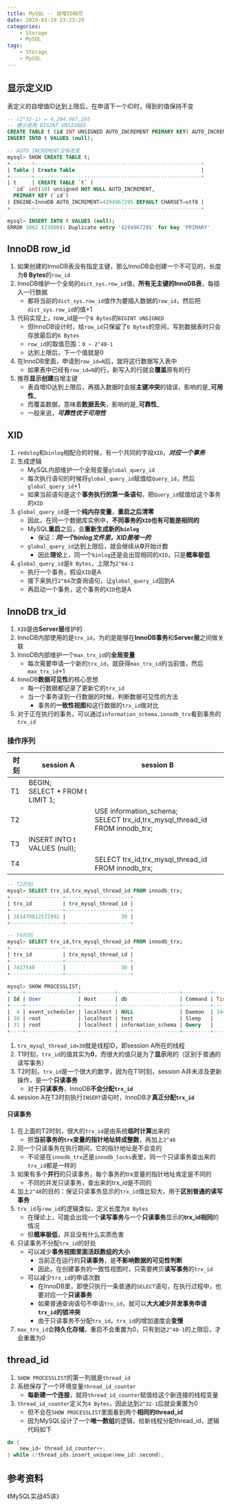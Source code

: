 ```yaml
---
title: MySQL -- 自增ID耗尽
date: 2019-03-19 23:23:29
categories:
    - Storage
    - MySQL
tags:
    - Storage
    - MySQL
---
```


## 显示定义ID
表定义的自增值ID达到上限后，在申请下一个ID时，得到的值保持不变
```sql
-- (2^32-1) = 4,294,967,295
-- 建议使用 BIGINT UNSIGNED
CREATE TABLE t (id INT UNSIGNED AUTO_INCREMENT PRIMARY KEY) AUTO_INCREMENT=4294967295;
INSERT INTO t VALUES (null);

-- AUTO_INCREMENT没有改变
mysql> SHOW CREATE TABLE t;
+-------+------------------------------------------------------+
| Table | Create Table                                         |
+-------+------------------------------------------------------+
| t     | CREATE TABLE `t` (
  `id` int(10) unsigned NOT NULL AUTO_INCREMENT,
  PRIMARY KEY (`id`)
) ENGINE=InnoDB AUTO_INCREMENT=4294967295 DEFAULT CHARSET=utf8 |
+-------+------------------------------------------------------+

mysql> INSERT INTO t VALUES (null);
ERROR 1062 (23000): Duplicate entry '4294967295' for key 'PRIMARY'
```

<!-- more -->

## InnoDB row_id
1. 如果创建的InnoDB表没有指定主键，那么InnoDB会创建一个不可见的，长度为**6 Bytes**的`row_id`
2. InnoDB维护一个全局的`dict_sys.row_id`值，**所有无主键的InnoDB表**，每插入一行数据
    - 都将当前的`dict_sys.row_id`值作为要插入数据的`row_id`，然后把`dict_sys.row_id`的值+1
3. 代码实现上，row_id是一个`8 Bytes`的`BIGINT UNSIGNED`
    - 但InnoDB设计时，给`row_id`只保留了`6 Bytes`的空间，写到数据表时只会存放最后的`6 Bytes`
    - `row_id`的取值范围：`0 ~ 2^48-1`
    - 达到上限后，下一个值就是0
4. 在InnoDB里面，申请到`row_id=N`后，就将这行数据写入表中
    - 如果表中已经有`row_id=N`的行，新写入的行就会**覆盖**原有的行
5. 推荐**显示创建**自增主键
    - 表自增ID达到上限后，再插入数据时会报**主键冲突**的错误，影响的是_**可用性**_
    - 而覆盖数据，意味着**数据丢失**，影响的是_**可靠性**_
    - 一般来说，_**可靠性优于可用性**_

## XID
1. `redolog`和`binlog`相配合的时候，有一个共同的字段`XID`，_**对应一个事务**_
2. 生成逻辑
    - MySQL内部维护一个全局变量`global_query_id`
    - 每次执行语句的时候将`global_query_id`赋值给`Query_id`，然后`global_query_id`+1
    - 如果当前语句是这个**事务执行的第一条语句**，把`Query_id`赋值给这个事务的`XID`
3. `global_query_id`是一个**纯内存变量**，**重启之后清零**
    - 因此，在同一个数据库实例中，**不同事务的`XID`也有可能是相同的**
    - MySQL**重启**之后，会**重新生成新的`binlog`**
        - 保证：_**同一个binlog文件里，XID是唯一的**_
    - `global_query_id`达到上限后，就会继续从**0**开始计数
        - 因此**理论**上，同一个`binlog`还是会出现相同的`XID`，只是**概率极低**
4. `global_query_id`是`8 Bytes`，上限为`2^64-1`
    - 执行一个事务，假设`XID`是A
    - 接下来执行`2^64`次查询语句，让`global_query_id`回到A
    - 再启动一个事务，这个事务的`XID`也是A

## InnoDB trx_id
1. `XID`是由**Server层**维护的
2. InnoDB内部使用的是`trx_id`，为的是能够在**InnoDB事务**和**Server层**之间做关联
3. InnoDB内部维护一个`max_trx_id`的**全局变量**
    - 每次需要申请一个新的`trx_id`，就获得`max_trx_id`的当前值，然后`max_trx_id`+1
4. InnoDB**数据可见性**的核心思想
    - 每一行数据都记录了更新它的`trx_id`
    - 当一个事务读到一行数据的时候，判断数据可见性的方法
        - 事务的**一致性视图**和这行数据的`trx_id`做对比
5. 对于正在执行的事务，可以通过`information_schema.innodb_trx`看到事务的`trx_id`

### 操作序列
| 时刻 | session A | session B |
| ---- | ---- | ---- |
| T1 | BEGIN;<br/>SELECT * FROM t LIMIT 1; | |
| T2 | | USE information_schema;<br/>SELECT trx_id,trx_mysql_thread_id FROM innodb_trx; |
| T3 | INSERT INTO t VALUES (null); | |
| T4 | | SELECT trx_id,trx_mysql_thread_id FROM innodb_trx; |

```sql
-- T2时刻
mysql> SELECT trx_id,trx_mysql_thread_id FROM innodb_trx;
+-----------------+---------------------+
| trx_id          | trx_mysql_thread_id |
+-----------------+---------------------+
| 281479812572992 |                  30 |
+-----------------+---------------------+

-- T4时刻
mysql> SELECT trx_id,trx_mysql_thread_id FROM innodb_trx;
+-----------------+---------------------+
| trx_id          | trx_mysql_thread_id |
+-----------------+---------------------+
| 7417540         |                  30 |
+-----------------+---------------------+

mysql> SHOW PROCESSLIST;
+----+-----------------+-----------+--------------------+---------+--------+------------------------+------------------+
| Id | User            | Host      | db                 | Command | Time   | State                  | Info             |
+----+-----------------+-----------+--------------------+---------+--------+------------------------+------------------+
|  4 | event_scheduler | localhost | NULL               | Daemon  | 344051 | Waiting on empty queue | NULL             |
| 30 | root            | localhost | test               | Sleep   |    274 |                        | NULL             |
| 31 | root            | localhost | information_schema | Query   |      0 | starting               | SHOW PROCESSLIST |
+----+-----------------+-----------+--------------------+---------+--------+------------------------+------------------+
```
1. `trx_mysql_thread_id=30`就是线程ID，即session A所在的线程
2. T1时刻，`trx_id`的值其实为**0**，而很大的值只是为了**显示**用的（区别于普通的读写事务）
3. T2时刻，`trx_id`是一个很大的数字，因为在T1时刻，session A并未涉及更新操作，是一个**只读事务**
    - 对于**只读事务**，InnoDB**不会分配`trx_id`**
4. session A在T3时刻执行`INSERT`语句时，InnoDB才**真正分配`trx_id`**

#### 只读事务
1. 在上面的T2时刻，很大的`trx_id`是由系统**临时计算**出来的
    - 把**当前事务的`trx`变量的指针地址转成整数**，再加上`2^48`
2. 同一个只读事务在执行期间，它的指针地址是不会变的
    - 不论是在`innodb_trx`还是`innodb_locks`表里，同一个只读事务查出来的`trx_id`都是一样的
3. 如果有多个**并行**的只读事务，每个事务的trx变量的指针地址肯定是不同的
    - 不同的并发只读事务，查出来的trx_id是不同的
4. 加上`2^48`的目的：保证只读事务显示的`trx_id`值比较大，用于**区别普通的读写事务**
5. `trx_id`与`row_id`的逻辑类似，定义长度为`8 Bytes`
    - 在理论上，可能会出现一个**读写事务**与一个**只读事务**显示的**trx_id相同**的情况
    - 但**概率极低**，并且没有什么实质危害
6. 只读事务不分配`trx_id`的好处
    - 可以减少**事务视图里面活跃数组的大小**
        - 当前正在运行的**只读事务**，是**不影响数据的可见性判断**
        - 因此，在创建事务的一致性视图时，只需要拷贝**读写事务**的`trx_id`
    - 可以减少`trx_id`的申请次数
        - 在InnoDB里，即使只执行一条普通的`SELECT`语句，在执行过程中，也要对应一个**只读事务**
        - 如果普通查询语句不申请`trx_id`，就可以**大大减少并发事务申请`trx_id`的锁冲突**
        - 由于只读事务不分配`trx_id`，`trx_id`的增加速度会**变慢**
7. `max_trx_id`会**持久化存储**，重启不会重置为0，只有到达`2^48-1`的上限后，才会重置为0

## thread_id
1. `SHOW PROCESSLIST`的第一列就是`thread_id`
2. 系统保存了一个环境变量`thread_id_counter`
    - **每新建一个连接**，就将`thread_id_counter`赋值给这个新连接的线程变量
3. `thread_id_counter`定义为`4 Bytes`，因此达到`2^32-1`后就会重置为0
    - 但不会在`SHOW PROCESSLIST`里面看到两个**相同的thread_id**
    - 因为MySQL设计了一个**唯一数组**的逻辑，给新线程分配thread_id，逻辑代码如下

```cpp
do {
    new_id= thread_id_counter++;
} while (!thread_ids.insert_unique(new_id).second);
```

## 参考资料
《MySQL实战45讲》

<!-- indicate-the-source -->
